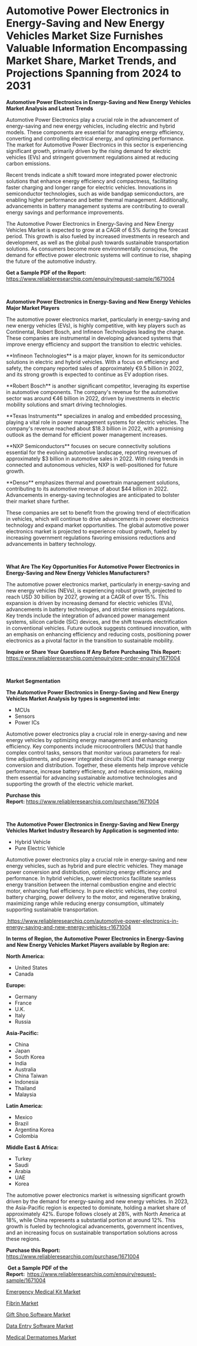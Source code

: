 <p><h1>Automotive Power Electronics in Energy-Saving and New Energy Vehicles Market Size Furnishes Valuable Information Encompassing Market Share, Market Trends, and Projections Spanning from 2024 to 2031</h1></p><p><strong>Automotive Power Electronics in Energy-Saving and New Energy Vehicles Market Analysis and Latest Trends</strong></p>
<p><p>Automotive Power Electronics play a crucial role in the advancement of energy-saving and new energy vehicles, including electric and hybrid models. These components are essential for managing energy efficiency, converting and controlling electrical energy, and optimizing performance. The market for Automotive Power Electronics in this sector is experiencing significant growth, primarily driven by the rising demand for electric vehicles (EVs) and stringent government regulations aimed at reducing carbon emissions. </p><p>Recent trends indicate a shift toward more integrated power electronic solutions that enhance energy efficiency and compactness, facilitating faster charging and longer range for electric vehicles. Innovations in semiconductor technologies, such as wide bandgap semiconductors, are enabling higher performance and better thermal management. Additionally, advancements in battery management systems are contributing to overall energy savings and performance improvements.</p><p>The Automotive Power Electronics in Energy-Saving and New Energy Vehicles Market is expected to grow at a CAGR of 6.5% during the forecast period. This growth is also fueled by increased investments in research and development, as well as the global push towards sustainable transportation solutions. As consumers become more environmentally conscious, the demand for effective power electronic systems will continue to rise, shaping the future of the automotive industry.</p></p>
<p><strong>Get a Sample PDF of the Report:&nbsp;</strong> <a href="https://www.reliableresearchiq.com/enquiry/request-sample/1671004?utm_campaign=1837&utm_medium=2&utm_source=Github&utm_content=ia&utm_term=20122024&utm_id=automotive-power-electronics-in-energy-saving-and-new-energy-vehicles">https://www.reliableresearchiq.com/enquiry/request-sample/1671004</a></p>
<p>&nbsp;</p>
<p><strong>Automotive Power Electronics in Energy-Saving and New Energy Vehicles Major Market Players</strong></p>
<p><p>The automotive power electronics market, particularly in energy-saving and new energy vehicles (EVs), is highly competitive, with key players such as Continental, Robert Bosch, and Infineon Technologies leading the charge. These companies are instrumental in developing advanced systems that improve energy efficiency and support the transition to electric vehicles.</p><p>**Infineon Technologies** is a major player, known for its semiconductor solutions in electric and hybrid vehicles. With a focus on efficiency and safety, the company reported sales of approximately €9.5 billion in 2022, and its strong growth is expected to continue as EV adoption rises.</p><p>**Robert Bosch** is another significant competitor, leveraging its expertise in automotive components. The company's revenue for the automotive sector was around €46 billion in 2022, driven by investments in electric mobility solutions and smart driving technologies.</p><p>**Texas Instruments** specializes in analog and embedded processing, playing a vital role in power management systems for electric vehicles. The company's revenue reached about $18.3 billion in 2022, with a promising outlook as the demand for efficient power management increases.</p><p>**NXP Semiconductors** focuses on secure connectivity solutions essential for the evolving automotive landscape, reporting revenues of approximately $3 billion in automotive sales in 2022. With rising trends in connected and autonomous vehicles, NXP is well-positioned for future growth.</p><p>**Denso** emphasizes thermal and powertrain management solutions, contributing to its automotive revenue of about $44 billion in 2022. Advancements in energy-saving technologies are anticipated to bolster their market share further.</p><p>These companies are set to benefit from the growing trend of electrification in vehicles, which will continue to drive advancements in power electronics technology and expand market opportunities. The global automotive power electronics market is projected to experience robust growth, fueled by increasing government regulations favoring emissions reductions and advancements in battery technology.</p></p>
<p>&nbsp;</p>
<p><strong>What Are The Key Opportunities For Automotive Power Electronics in Energy-Saving and New Energy Vehicles Manufacturers?</strong></p>
<p><p>The automotive power electronics market, particularly in energy-saving and new energy vehicles (NEVs), is experiencing robust growth, projected to reach USD 30 billion by 2027, growing at a CAGR of over 15%. This expansion is driven by increasing demand for electric vehicles (EVs), advancements in battery technologies, and stricter emissions regulations. Key trends include the integration of advanced power management systems, silicon carbide (SiC) devices, and the shift towards electrification in conventional vehicles. Future outlook suggests continued innovation, with an emphasis on enhancing efficiency and reducing costs, positioning power electronics as a pivotal factor in the transition to sustainable mobility.</p></p>
<p><strong>Inquire or Share Your Questions If Any Before Purchasing This Report:</strong> <a href="https://www.reliableresearchiq.com/enquiry/pre-order-enquiry/1671004?utm_campaign=1837&utm_medium=2&utm_source=Github&utm_content=ia&utm_term=20122024&utm_id=automotive-power-electronics-in-energy-saving-and-new-energy-vehicles">https://www.reliableresearchiq.com/enquiry/pre-order-enquiry/1671004</a></p>
<p>&nbsp;</p>
<p><strong>Market Segmentation</strong></p>
<p><strong>The Automotive Power Electronics in Energy-Saving and New Energy Vehicles Market Analysis by types is segmented into:</strong></p>
<p><ul><li>MCUs</li><li>Sensors</li><li>Power ICs</li></ul></p>
<p><p>Automotive power electronics play a crucial role in energy-saving and new energy vehicles by optimizing energy management and enhancing efficiency. Key components include microcontrollers (MCUs) that handle complex control tasks, sensors that monitor various parameters for real-time adjustments, and power integrated circuits (ICs) that manage energy conversion and distribution. Together, these elements help improve vehicle performance, increase battery efficiency, and reduce emissions, making them essential for advancing sustainable automotive technologies and supporting the growth of the electric vehicle market.</p></p>
<p><strong>Purchase this Report:&nbsp;</strong><a href="https://www.reliableresearchiq.com/purchase/1671004?utm_campaign=1837&utm_medium=2&utm_source=Github&utm_content=ia&utm_term=20122024&utm_id=automotive-power-electronics-in-energy-saving-and-new-energy-vehicles">https://www.reliableresearchiq.com/purchase/1671004</a></p>
<p>&nbsp;</p>
<p><strong>The Automotive Power Electronics in Energy-Saving and New Energy Vehicles Market Industry Research by Application is segmented into:</strong></p>
<p><ul><li>Hybrid Vehicle</li><li>Pure Electric Vehicle</li></ul></p>
<p><p>Automotive power electronics play a crucial role in energy-saving and new energy vehicles, such as hybrid and pure electric vehicles. They manage power conversion and distribution, optimizing energy efficiency and performance. In hybrid vehicles, power electronics facilitate seamless energy transition between the internal combustion engine and electric motor, enhancing fuel efficiency. In pure electric vehicles, they control battery charging, power delivery to the motor, and regenerative braking, maximizing range while reducing energy consumption, ultimately supporting sustainable transportation.</p></p>
<p><a href="https://www.reliableresearchiq.com/automotive-power-electronics-in-energy-saving-and-new-energy-vehicles-r1671004?utm_campaign=1837&utm_medium=2&utm_source=Github&utm_content=ia&utm_term=20122024&utm_id=automotive-power-electronics-in-energy-saving-and-new-energy-vehicles">&nbsp;https://www.reliableresearchiq.com/automotive-power-electronics-in-energy-saving-and-new-energy-vehicles-r1671004</a></p>
<p><strong>In terms of Region, the Automotive Power Electronics in Energy-Saving and New Energy Vehicles Market Players available by Region are:</strong></p>
<p>
    <p> <strong> North America: </strong>
        <ul>
            <li>United States</li>
            <li>Canada</li>
        </ul>
        </p> 
    <p> <strong> Europe: </strong>
        <ul>
            <li>Germany</li>
            <li>France</li>
            <li>U.K.</li>
            <li>Italy</li>
            <li>Russia</li>
        </ul>
        </p> 
    <p> <strong> Asia-Pacific: </strong>
        <ul>
            <li>China</li>
            <li>Japan</li>
            <li>South Korea</li>
            <li>India</li>
            <li>Australia</li>
            <li>China Taiwan</li>
            <li>Indonesia</li>
            <li>Thailand</li>
            <li>Malaysia</li>
        </ul>
        </p> 
    <p> <strong> Latin America: </strong>
        <ul>
            <li>Mexico</li>
            <li>Brazil</li>
            <li>Argentina Korea</li>
            <li>Colombia</li>
        </ul>
        </p> 
    <p> <strong> Middle East & Africa: </strong>
        <ul>
            <li>Turkey</li>
            <li>Saudi</li>
            <li>Arabia</li>
            <li>UAE</li>
            <li>Korea</li>
        </ul>
    </p>
    </p>
<p><p>The automotive power electronics market is witnessing significant growth driven by the demand for energy-saving and new energy vehicles. In 2023, the Asia-Pacific region is expected to dominate, holding a market share of approximately 42%. Europe follows closely at 28%, with North America at 18%, while China represents a substantial portion at around 12%. This growth is fueled by technological advancements, government incentives, and an increasing focus on sustainable transportation solutions across these regions.</p></p>
<p><strong>Purchase this Report: </strong><a href="https://www.reliableresearchiq.com/purchase/1671004?utm_campaign=1837&utm_medium=2&utm_source=Github&utm_content=ia&utm_term=20122024&utm_id=automotive-power-electronics-in-energy-saving-and-new-energy-vehicles">https://www.reliableresearchiq.com/purchase/1671004</a></p>
<p>&nbsp;<strong>Get a Sample PDF of the Report:&nbsp;&nbsp;</strong><a href="https://www.reliableresearchiq.com/enquiry/request-sample/1671004?utm_campaign=1837&utm_medium=2&utm_source=Github&utm_content=ia&utm_term=20122024&utm_id=automotive-power-electronics-in-energy-saving-and-new-energy-vehicles">https://www.reliableresearchiq.com/enquiry/request-sample/1671004</a></p>
<p><strong></strong></p>
<p><p><a href="https://www.linkedin.com/pulse/emergency-medical-kit-market-analysis-comprehensive-industry-9jqof?utm_campaign=1837&utm_medium=2&utm_source=Github&utm_content=ia&utm_term=20122024&utm_id=automotive-power-electronics-in-energy-saving-and-new-energy-vehicles">Emergency Medical Kit Market</a></p><p><a href="https://www.linkedin.com/pulse/charting-future-comprehensive-analysis-global-fibrin-vmzzc?utm_campaign=1837&utm_medium=2&utm_source=Github&utm_content=ia&utm_term=20122024&utm_id=automotive-power-electronics-in-energy-saving-and-new-energy-vehicles">Fibrin Market</a></p><p><a href="https://www.linkedin.com/pulse/gift-shop-software-market-analysis-offering-insights-markets-8bmaf?utm_campaign=1837&utm_medium=2&utm_source=Github&utm_content=ia&utm_term=20122024&utm_id=automotive-power-electronics-in-energy-saving-and-new-energy-vehicles">Gift Shop Software Market</a></p><p><a href="https://www.linkedin.com/pulse/deep-insights-data-entry-software-market-size-growing-demand-ojd7f?utm_campaign=1837&utm_medium=2&utm_source=Github&utm_content=ia&utm_term=20122024&utm_id=automotive-power-electronics-in-energy-saving-and-new-energy-vehicles">Data Entry Software Market</a></p><p><a href="https://www.linkedin.com/pulse/medical-dermatomes-market-outlook-anticipated-growth-projected-ptbgf?utm_campaign=1837&utm_medium=2&utm_source=Github&utm_content=ia&utm_term=20122024&utm_id=automotive-power-electronics-in-energy-saving-and-new-energy-vehicles">Medical Dermatomes Market</a></p></p>